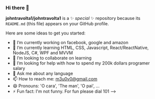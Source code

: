 ### Hi there 👋

**johntravolta1/johntravolta1** is a ✨ _special_ ✨ repository because its `README.md` (this file) appears on your GitHub profile.

Here are some ideas to get you started:

- 🔭 I’m currently working on facebook, google and amazon
- 🌱 I’m currently learning HTML, CSS, Javascript, React/ReactNative, NodeJS, C#, WPF and MVVM
- 👯 I’m looking to collaborate on learning
- 🤔 I’m looking for help with how to spend my 200k dollars programer salary
- 💬 Ask me about any language
- 📫 How to reach me: m3u0v0@gmail.com
- 😄 Pronouns: 'O cara', 'The man', 'O pai', ...
- ⚡ Fun fact: I'm not funny. For fun please dial 101
-->
